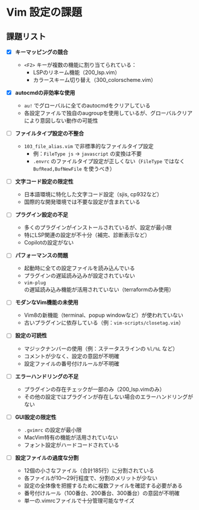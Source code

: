 # Vim 設定の課題

## 課題リスト

- [x] **キーマッピングの競合**
  - `<F2>` キーが複数の機能に割り当てられている：
    - LSPのリネーム機能（200_lsp.vim）
    - カラースキーム切り替え（300_colorscheme.vim）

- [x] **autocmdの非効率な使用**
  - `au!` でグローバルに全てのautocmdをクリアしている
  - 各設定ファイルで独自のaugroupを使用しているが、グローバルクリアにより意図しない動作の可能性

- [ ] **ファイルタイプ設定の不整合**
  - `103_file_alias.vim` で非標準的なファイルタイプ設定
    - 例：`FileType js` → `javascript` の変換は不要
    - `.envrc` のファイルタイプ設定が正しくない（`FileType` ではなく `BufRead,BufNewFile` を使うべき）

- [ ] **文字コード設定の限定性**
  - 日本語環境に特化した文字コード設定（sjis, cp932など）
  - 国際的な開発環境では不要な設定が含まれている

- [ ] **プラグイン設定の不足**
  - 多くのプラグインがインストールされているが、設定が最小限
  - 特にLSP関連の設定が不十分（補完、診断表示など）
  - Copilotの設定がない

- [ ] **パフォーマンスの問題**
  - 起動時に全ての設定ファイルを読み込んでいる
  - プラグインの遅延読み込みが設定されていない
  - `vim-plug` の遅延読み込み機能が活用されていない（terraformのみ使用）

- [ ] **モダンなVim機能の未使用**
  - Vim8の新機能（terminal、popup windowなど）が使われていない
  - 古いプラグインに依存している（例：`vim-scripts/closetag.vim`）

- [ ] **設定の可読性**
  - マジックナンバーの使用（例：ステータスラインの `%l/%L` など）
  - コメントが少なく、設定の意図が不明確
  - 設定ファイルの番号付けルールが不明確

- [ ] **エラーハンドリングの不足**
  - プラグインの存在チェックが一部のみ（200_lsp.vimのみ）
  - その他の設定ではプラグインが存在しない場合のエラーハンドリングがない

- [ ] **GUI設定の限定性**
  - `.gvimrc` の設定が最小限
  - MacVim特有の機能が活用されていない
  - フォント設定がハードコードされている

- [ ] **設定ファイルの過度な分割**
  - 12個の小さなファイル（合計185行）に分割されている
  - 各ファイルが10〜29行程度で、分割のメリットが少ない
  - 設定の全体像を把握するために複数ファイルを確認する必要がある
  - 番号付けルール（100番台、200番台、300番台）の意図が不明確
  - 単一の.vimrcファイルで十分管理可能なサイズ